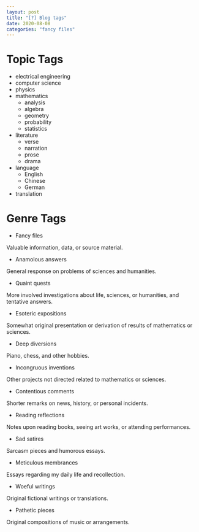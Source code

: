 ```yaml
---
layout: post
title: "[?] Blog tags"
date: 2020-08-08
categories: "fancy files"
---
```


# Topic Tags

- electrical engineering
- computer science
- physics
- mathematics
    - analysis
    - algebra
    - geometry
    - probability
    - statistics
- literature
    - verse
    - narration
    - prose
    - drama
- language
    - English
    - Chinese
    - German
- translation

# Genre Tags

- Fancy files

Valuable information, data, or source material.

- Anamolous answers

General response on problems of sciences and humanities.

- Quaint quests

More involved investigations about life, sciences, or humanities, and tentative answers.

- Esoteric expositions

Somewhat original presentation or derivation of results of mathematics or sciences.

- Deep diversions

Piano, chess, and other hobbies.

- Incongruous inventions

Other projects not directed related to mathematics or sciences.

- Contentious comments

Shorter remarks on news, history, or personal incidents.

- Reading reflections

Notes upon reading books, seeing art works, or attending performances.

- Sad satires

Sarcasm pieces and humorous essays.

- Meticulous membrances

Essays regarding my daily life and recollection.

- Woeful writings

Original fictional writings or translations.

- Pathetic pieces

Original compositions of music or arrangements.


